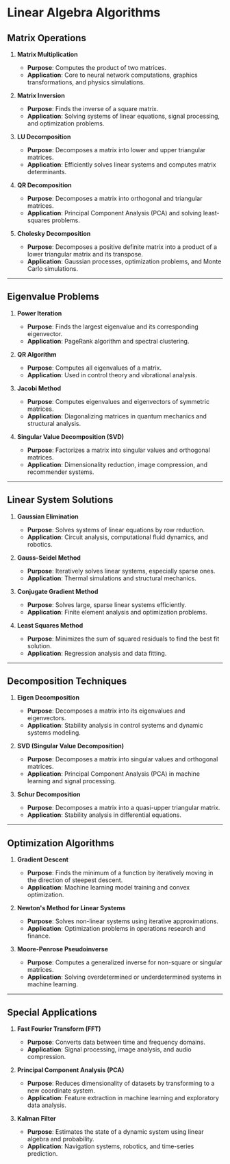 # Linear Algebra Algorithms

## Matrix Operations
1. **Matrix Multiplication**  
   - **Purpose**: Computes the product of two matrices.  
   - **Application**: Core to neural network computations, graphics transformations, and physics simulations.

2. **Matrix Inversion**  
   - **Purpose**: Finds the inverse of a square matrix.  
   - **Application**: Solving systems of linear equations, signal processing, and optimization problems.

3. **LU Decomposition**  
   - **Purpose**: Decomposes a matrix into lower and upper triangular matrices.  
   - **Application**: Efficiently solves linear systems and computes matrix determinants.

4. **QR Decomposition**  
   - **Purpose**: Decomposes a matrix into orthogonal and triangular matrices.  
   - **Application**: Principal Component Analysis (PCA) and solving least-squares problems.

5. **Cholesky Decomposition**  
   - **Purpose**: Decomposes a positive definite matrix into a product of a lower triangular matrix and its transpose.  
   - **Application**: Gaussian processes, optimization problems, and Monte Carlo simulations.

---

## Eigenvalue Problems
1. **Power Iteration**  
   - **Purpose**: Finds the largest eigenvalue and its corresponding eigenvector.  
   - **Application**: PageRank algorithm and spectral clustering.

2. **QR Algorithm**  
   - **Purpose**: Computes all eigenvalues of a matrix.  
   - **Application**: Used in control theory and vibrational analysis.

3. **Jacobi Method**  
   - **Purpose**: Computes eigenvalues and eigenvectors of symmetric matrices.  
   - **Application**: Diagonalizing matrices in quantum mechanics and structural analysis.

4. **Singular Value Decomposition (SVD)**  
   - **Purpose**: Factorizes a matrix into singular values and orthogonal matrices.  
   - **Application**: Dimensionality reduction, image compression, and recommender systems.

---

## Linear System Solutions
1. **Gaussian Elimination**  
   - **Purpose**: Solves systems of linear equations by row reduction.  
   - **Application**: Circuit analysis, computational fluid dynamics, and robotics.

2. **Gauss-Seidel Method**  
   - **Purpose**: Iteratively solves linear systems, especially sparse ones.  
   - **Application**: Thermal simulations and structural mechanics.

3. **Conjugate Gradient Method**  
   - **Purpose**: Solves large, sparse linear systems efficiently.  
   - **Application**: Finite element analysis and optimization problems.

4. **Least Squares Method**  
   - **Purpose**: Minimizes the sum of squared residuals to find the best fit solution.  
   - **Application**: Regression analysis and data fitting.

---

## Decomposition Techniques
1. **Eigen Decomposition**  
   - **Purpose**: Decomposes a matrix into its eigenvalues and eigenvectors.  
   - **Application**: Stability analysis in control systems and dynamic systems modeling.

2. **SVD (Singular Value Decomposition)**  
   - **Purpose**: Decomposes a matrix into singular values and orthogonal matrices.  
   - **Application**: Principal Component Analysis (PCA) in machine learning and signal processing.

3. **Schur Decomposition**  
   - **Purpose**: Decomposes a matrix into a quasi-upper triangular matrix.  
   - **Application**: Stability analysis in differential equations.

---

## Optimization Algorithms
1. **Gradient Descent**  
   - **Purpose**: Finds the minimum of a function by iteratively moving in the direction of steepest descent.  
   - **Application**: Machine learning model training and convex optimization.

2. **Newton's Method for Linear Systems**  
   - **Purpose**: Solves non-linear systems using iterative approximations.  
   - **Application**: Optimization problems in operations research and finance.

3. **Moore-Penrose Pseudoinverse**  
   - **Purpose**: Computes a generalized inverse for non-square or singular matrices.  
   - **Application**: Solving overdetermined or underdetermined systems in machine learning.

---

## Special Applications
1. **Fast Fourier Transform (FFT)**  
   - **Purpose**: Converts data between time and frequency domains.  
   - **Application**: Signal processing, image analysis, and audio compression.

2. **Principal Component Analysis (PCA)**  
   - **Purpose**: Reduces dimensionality of datasets by transforming to a new coordinate system.  
   - **Application**: Feature extraction in machine learning and exploratory data analysis.

3. **Kalman Filter**  
   - **Purpose**: Estimates the state of a dynamic system using linear algebra and probability.  
   - **Application**: Navigation systems, robotics, and time-series prediction.
